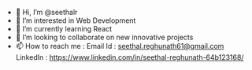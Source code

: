 - 👋 Hi, I’m @seethalr
- 👀 I’m interested in Web Development 
- 🌱 I’m currently learning React
- 💞️ I’m looking to collaborate on new innovative projects
- 📫 How to reach me :
     Email Id : seethal.reghunath61@gmail.com
     LinkedIn : https://www.linkedin.com/in/seethal-reghunath-64b123168/


<!---
seethalr/seethalr is a ✨ special ✨ repository because its `README.md` (this file) appears on your GitHub profile.
You can click the Preview link to take a look at your changes.
--->
